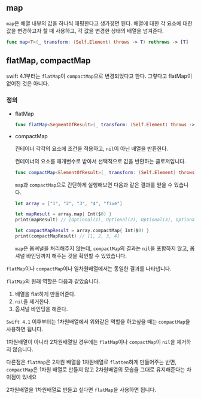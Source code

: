 ## map
`map`은 배열 내부의 값을 하나씩 매핑한다고 생가갛면 된다.
배열에 대한 각 요소에 대한 값을 변경하고자 할 때 사용하고, 각 값을 변경한 상태의 배열을 넘겨준다.
```swift
func map<T>(_ transform: (Self.Element) throws -> T) rethrows -> [T]
```

## flatMap, compactMap
swift 4.1부터는 `flatMap`이 `compactMap`으로 변경되었다고 한다. 그렇다고 flatMap이 없어진 것은 아니다.
### 정의
- flatMap
    ```swift
    func flatMap<SegmentOfResult>(_ transform: (Self.Element) throws -> SegmentOfResult) rethrows -> [SegmentOfResult.Element] where SegmentOfResult : Sequence
    ```

- compactMap

    컨테이너 각각의 요소에 조건을 적용하고, `nil`이 아닌 배열을 반환한다.

    컨테이너의 요소를 매개변수로 받아서 선택적으로 값을 반환하는 클로저입니다.
    ```swift
    func compactMap<ElementOfResult>(_ transform: (Self.Element) throws -> ElementOfResult?) rethrows -> [ElementOfResult]
    ```

    `map`과 `compactMap`으로 간단하게 실행해보면 다음과 같은 결과를 얻을 수 있습니다.
    ```swift
    let array = ["1", "2", "3", "4", "five"]

    let mapResult = array.map{ Int($0) }
    print(mapResult) // [Optional(1), Optional(2), Optional(3), Optional(4), nil]

    let compactMapResult = array.compactMap{ Int($0) }
    print(compactMapResult) // [1, 2, 3, 4]
    ```

    `map`은 옵셔널을 처리해주지 않는데, `compactMap`의 결과는 `nil`을 포함하지 않고, 
    옵셔널 바인딩까지 해주는 것을 확인할 수 있었습니다.

`flatMap`이나 `compactMap`이나 일차원배열에서는 동일한 결과를 나타냅니다.

`flatMap`의 원래 역할은 다음과 같았습니다.
1. 배열을 flat하게 만들어준다.
2. `nil`을 제거한다.
3. 옵셔널 바인딩을 해준다.

`Swift 4.1` 이후부터는 1차원배열에서 위와같은 역할을 하고싶을 때는 `compactMap`을 사용하면 됩니다.

1차원배열이 아니라 2차원배열일 경우에는 `flatMap`이나 `compactMap`이 `nil`을 제거하지 않습니다.

다른점은 `flatMap`은 2차원 배열을 1차원배열로 `flatten`하게 만들어주는 반면, `compactMap`은 1차원
배열로 만들지 않고 2차원배열의 모습을 그대로 유지해준다는 차이점이 있네요

2차원배열을 1차원배열로 만들고 싶다면 `flatMap`을 사용하면 됩니다.
